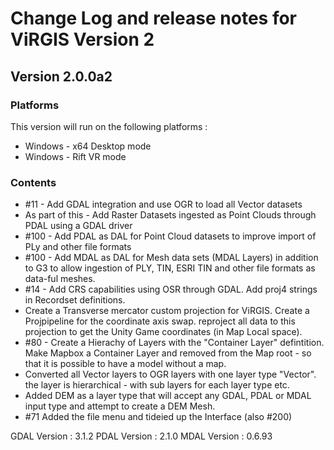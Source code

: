 # Change Log and release notes for ViRGIS Version 2

## Version 2.0.0a2

### Platforms

This version will run on the following platforms :

- Windows - x64 Desktop mode
- Windows - Rift VR mode


### Contents

- #11 - Add GDAL integration and use OGR to load all Vector datasets
- As part of this - Add Raster Datasets ingested as Point Clouds through PDAL using a GDAL driver
- #100 - Add PDAL as DAL for Point Cloud datasets to improve import of PLy and other file formats
- #100 - Add MDAL as DAL for Mesh data sets (MDAL Layers) in addition to G3 to allow ingestion of PLY, TIN, ESRI TIN and other file formats as data-ful meshes.
- #14 - Add CRS capabilities using OSR through GDAL. Add proj4 strings in Recordset definitions.
- Create a Transverse mercator custom projection for ViRGIS. Create a Projpipeline for the coordinate axis swap. reproject all data to this projection to get the Unity Game coordinates (in Map Local space).
- #80 - Create a Hierachy of Layers with the "Container Layer" defintition. Make Mapbox a Container Layer and removed from the Map root - so that it is possible to have a model without a map.
- Converted all Vector layers to OGR layers with one layer  type "Vector". the layer is hierarchical - with sub layers for each layer type etc.
- Added DEM as a layer type that will accept any GDAL, PDAL or MDAL input type and attempt to create a DEM Mesh.
- #71 Added the file menu and tideied up the Interface (also #200)

GDAL Version : 3.1.2
PDAL Version : 2.1.0
MDAL Version : 0.6.93
 
